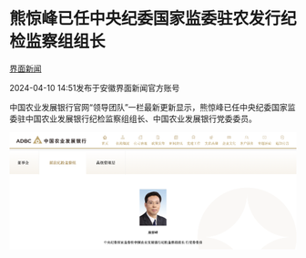 # 熊惊峰已任中央纪委国家监委驻农发行纪检监察组组长

[](https://news.qq.com/omn/author/8QMc3HhU640dvD%2Fd)

[界面新闻](https://news.qq.com/omn/author/8QMc3HhU640dvD%2Fd)

2024-04-10 14:51发布于安徽界面新闻官方账号

中国农业发展银行官网“领导团队”一栏最新更新显示，熊惊峰已任中央纪委国家监委驻中国农业发展银行纪检监察组组长、中国农业发展银行党委委员。

![c4a244ee610934de96bec810fd4b54f9.jpg](https://raw.githubusercontent.com/qqhsx/qqnews_image/main/2024/04/10/熊惊峰已任中央纪委国家监委驻农发行纪检监察组组长/c4a244ee610934de96bec810fd4b54f9.jpg)

